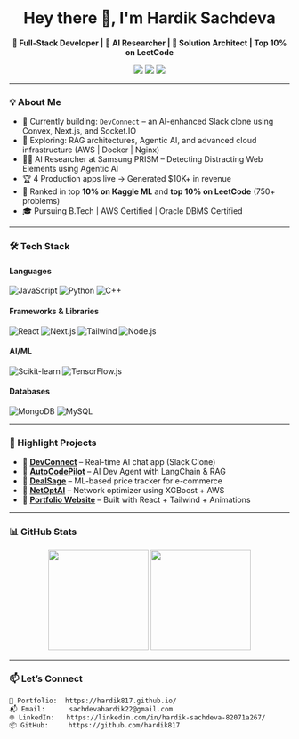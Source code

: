 <h1 align="center">Hey there 👋, I'm Hardik Sachdeva</h1>
<p align="center">
  <b>🚀 Full-Stack Developer | 🤖 AI Researcher | 🧠 Solution Architect | Top 10% on LeetCode</b>
</p>

<p align="center">
  <a href="https://github.com/hardik817"><img src="https://img.shields.io/github/followers/hardik817?label=Follow&style=social" /></a>
  <a href="https://www.linkedin.com/in/hardik-sachdeva-82071a267/"><img src="https://img.shields.io/badge/LinkedIn-blue?logo=linkedin&style=flat-square" /></a>
  <a href="https://hardik817.github.io/"><img src="https://img.shields.io/badge/Portfolio-%F0%9F%92%BB-informational?style=flat-square" /></a>
</p>

---

### 💡 About Me

- 🔭 Currently building: `DevConnect` – an AI-enhanced Slack clone using Convex, Next.js, and Socket.IO
- 🌱 Exploring: RAG architectures, Agentic AI, and advanced cloud infrastructure (AWS | Docker | Nginx)
- 🧑‍🔬 AI Researcher at Samsung PRISM – Detecting Distracting Web Elements using Agentic AI
- 🏆 4 Production apps live → Generated $10K+ in revenue
- 🧠 Ranked in top **10% on Kaggle ML** and **top 10% on LeetCode** (750+ problems)
- 🎓 Pursuing B.Tech | AWS Certified | Oracle DBMS Certified

---

### 🛠️ Tech Stack

#### Languages
![JavaScript](https://img.shields.io/badge/JavaScript-F7DF1E?style=flat&logo=javascript&logoColor=black)
![Python](https://img.shields.io/badge/Python-3776AB?style=flat&logo=python&logoColor=white)
![C++](https://img.shields.io/badge/C++-00599C?style=flat&logo=c%2B%2B&logoColor=white)

#### Frameworks & Libraries
![React](https://img.shields.io/badge/React-20232a?style=flat&logo=react)
![Next.js](https://img.shields.io/badge/Next.js-000?style=flat&logo=next.js)
![Tailwind](https://img.shields.io/badge/Tailwind_CSS-38B2AC?style=flat&logo=tailwind-css)
![Node.js](https://img.shields.io/badge/Node.js-339933?style=flat&logo=node.js&logoColor=white)

#### AI/ML
![Scikit-learn](https://img.shields.io/badge/scikit--learn-F7931E?style=flat&logo=scikit-learn&logoColor=white)
![TensorFlow.js](https://img.shields.io/badge/TensorFlow.js-FF6F00?style=flat&logo=tensorflow)

#### Databases
![MongoDB](https://img.shields.io/badge/MongoDB-47A248?style=flat&logo=mongodb)
![MySQL](https://img.shields.io/badge/MySQL-00000F?style=flat&logo=mysql)

---

### 🚀 Highlight Projects

- 🔗 [**DevConnect**](https://github.com/hardik817/devconnect) – Real-time AI chat app (Slack Clone)  
- 🔗 [**AutoCodePilot**](https://github.com/hardik817/autocodepilot) – AI Dev Agent with LangChain & RAG  
- 🔗 [**DealSage**](https://github.com/hardik817/dealsage) – ML-based price tracker for e-commerce  
- 🔗 [**NetOptAI**](https://github.com/hardik817/netoptai) – Network optimizer using XGBoost + AWS  
- 🔗 [**Portfolio Website**](https://github.com/hardik817/portfolio) – Built with React + Tailwind + Animations  

---

### 📊 GitHub Stats

<p align="center">
  <img src="https://github-readme-stats.vercel.app/api?username=hardik817&show_icons=true&theme=radical" height="180"/>
  <img src="https://github-readme-streak-stats.herokuapp.com/?user=hardik817&theme=radical" height="180"/>
</p>

---

### 📫 Let’s Connect

```txt
💼 Portfolio:  https://hardik817.github.io/
📬 Email:      sachdevahardik22@gmail.com
🌐 LinkedIn:   https://linkedin.com/in/hardik-sachdeva-82071a267/
📦 GitHub:     https://github.com/hardik817
